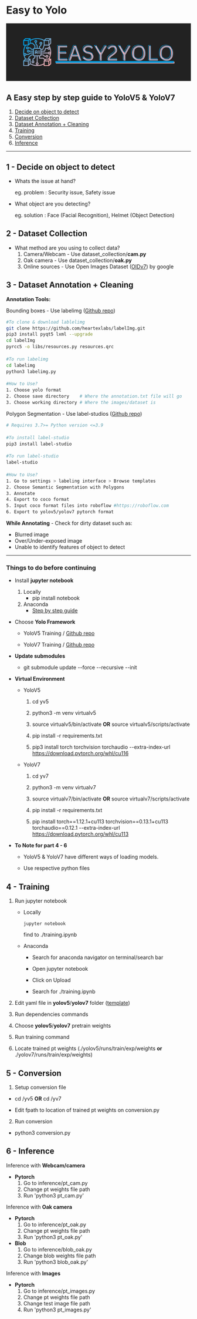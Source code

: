 # **Easy to Yolo**

![easy2yolo](./media/easy2yolo.png)

## **A Easy step by step guide to YoloV5 & YoloV7**
1. [Decide on object to detect](https://github.com/Evzen-T/easy2yolo#1---decide-on-object-to-detect)
2. [Dataset Collection](https://github.com/Evzen-T/easy2yolo#2---dataset-collection)
3. [Dataset Annotation + Cleaning](https://github.com/Evzen-T/easy2yolo#3---dataset-annotation--cleaning)
4. [Training](https://github.com/Evzen-T/easy2yolo#4---training)
5. [Conversion](https://github.com/Evzen-T/easy2yolo#5---conversion)
6. [Inference](https://github.com/Evzen-T/easy2yolo#6---inference)

---
## **1 - Decide on object to detect**
- Whats the issue at hand?
    
    eg. problem : Security issue, Safety issue

- What object are you detecting?

    eg. solution : Face (Facial Recognition), Helmet (Object Detection)

## **2 - Dataset Collection**
- What method are you using to collect data?
    1. Camera/Webcam - Use dataset_collection/**cam.py**
    2. Oak camera - Use dataset_collection/**oak.py**
    3. Online sources - Use Open Images Dataset ([OIDv7](https://storage.googleapis.com/openimages/web/visualizer/index.html)) by google

## **3 - Dataset Annotation + Cleaning**
**Annotation Tools:**

Bounding boxes - Use labelimg ([Github repo](https://github.com/heartexlabs/labelImg))
```bash
#To clone & download lablelimg
git clone https://github.com/heartexlabs/labelImg.git
pip3 install pyqt5 lxml --upgrade
cd labelImg
pyrcc5 -o libs/resources.py resources.qrc

#To run labelimg
cd labelimg
python3 labelimg.py

#How to Use?
1. Choose yolo format
2. Choose save directory    # Where the annotation.txt file will go
3. Choose working directory # Where the images/dataset is
```

Polygon Segmentation - Use label-studios ([Github repo](https://github.com/heartexlabs/label-studio))
```bash
# Requires 3.7>= Python version <=3.9

#To install label-studio
pip3 install label-studio

#To run label-studio
label-studio

#How to Use?
1. Go to settings > labeling interface > Browse templates
2. Choose Semantic Segmentation with Polygons
3. Annotate
4. Export to coco format
5. Input coco format files into roboflow #https://roboflow.com
6. Export to yolov5/yolov7 pytorch format
```

**While Annotating** - Check for dirty dataset such as:
- Blurred image
- Over/Under-exposed image
- Unable to identify features of object to detect

---
### **Things to do before continuing**
- Install **jupyter notebook**

    1. Locally
        - pip install notebook
    2. Anaconda
        - [Step by step guide](https://docs.anaconda.com/anaconda/install/windows/)

- Choose **Yolo Framework**

    - YoloV5 Training / [Github repo](https://github.com/ultralytics/yolov5)

    - YoloV7 Training / [Github repo](https://github.com/WongKinYiu/yolov7)

- **Update submodules**

    - git submodule update --force --recursive --init

- **Virtual Environment**

    - YoloV5
        1. cd yv5

        2. python3 -m venv virtualv5

        3. source virtualv5/bin/activate **OR** source virtualv5/scripts/activate

        4. pip install -r requirements.txt

        5. pip3 install torch torchvision torchaudio --extra-index-url https://download.pytorch.org/whl/cu116

    - YoloV7
        1. cd yv7

        2. python3 -m venv virtualv7

        3. source virtualv7/bin/activate **OR** source virtualv7/scripts/activate

        4. pip install -r requirements.txt

        5. pip install torch==1.12.1+cu113 torchvision==0.13.1+cu113 torchaudio==0.12.1 --extra-index-url https://download.pytorch.org/whl/cu113

- **To Note for part 4 - 6**

    - YoloV5 & YoloV7 have different ways of loading models.

    - Use respective python files

## **4 - Training**
1. Run jupyter notebook
    - Locally
        ```
        jupyter notebook
        ```
        find to ./training.ipynb

    - Anaconda
        - Search for anaconda navigator on terminal/search bar
        - Open jupyter notebook
        
        - Click on Upload
        - Search for ./training.ipynb

2. Edit yaml file in **yolov5**/**yolov7** folder ([template](./data.yaml))
3. Run dependencies commands
4. Choose **yolov5**/**yolov7** pretrain weights
5. Run training command
6. Locate trained pt weights (./yolov5/runs/train/exp/weights **or** ./yolov7/runs/train/exp/weights)

## **5 - Conversion**
1. Setup conversion file

- cd /yv5 **OR** cd /yv7

- Edit fpath to location of trained pt weights on conversion.py

2. Run conversion
- python3 conversion.py

## **6 - Inference**

Inference with **Webcam/camera**
- **Pytorch**
    1. Go to inference/pt_cam.py
    2. Change pt weights file path
    3. Run 'python3 pt_cam.py'

Inference with **Oak camera**
- **Pytorch**
    1. Go to inference/pt_oak.py
    2. Change pt weights file path
    3. Run 'python3 pt_oak.py'
- **Blob**
    1. Go to inference/blob_oak.py
    2. Change blob weights file path
    3. Run 'python3 blob_oak.py'

Inference with **Images**
- **Pytorch**
    1. Go to inference/pt_images.py
    2. Change pt weights file path
    3. Change test image file path
    4. Run 'python3 pt_images.py'